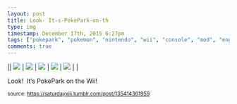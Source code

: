 ```yaml
---
layout: post
title: Look- It-s-PokePark-on-th
type: img
timestamp: December 17th, 2015 6:27pm
tags: ["pokepark", "pokemon", "nintendo", "wii", "console", "mod", "engraving", "paint", "pikachu", "art", "showcase"]
comments: true
---
```


|| <img src="https://saturdayxiii.github.io/media/135414361959_0.jpg"/> | <img src="https://saturdayxiii.github.io/media/135414361959_1.jpg"/> | <img src="https://saturdayxiii.github.io/media/135414361959_2.jpg"/> |
 <img src="https://saturdayxiii.github.io/media/135414361959_3.jpg"/> | <img src="https://saturdayxiii.github.io/media/135414361959_4.jpg"/> |  |

Look!  It’s PokePark on the Wii!
 
  
<small>source: https://saturdayxiii.tumblr.com/post/135414361959</small>
